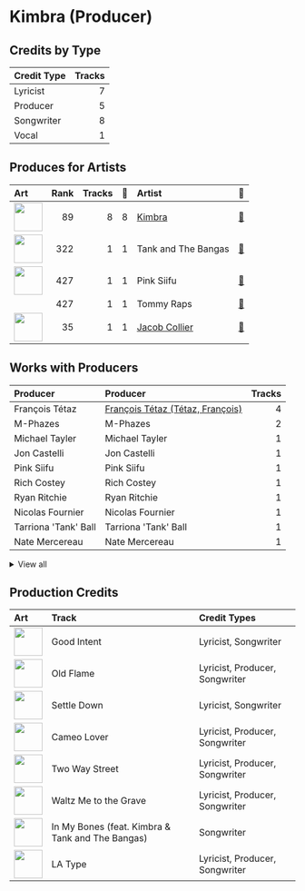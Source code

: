 # Kimbra (Producer)

## Credits by Type

| Credit Type | Tracks |
|:---|---:|
| Lyricist | 7 |
| Producer | 5 |
| Songwriter | 8 |
| Vocal | 1 |

## Produces for Artists

| Art | Rank | Tracks | 💚 | Artist | 🔗 |
|:---|---:|---:|---:|:---|:---|
| <img src="https://i.scdn.co/image/ab6761610000e5eb810767ab30460c964195f598" alt="" width="50" /> | 89 | 8 | 8 | [Kimbra](../../artists/kimbra/overview.md) | [🔗](https://open.spotify.com/artist/6hk7Yq1DU9QcCCrz9uc0Ti) |
| <img src="https://i.scdn.co/image/ab6761610000e5eb5d240324ac824155b978c329" alt="" width="50" /> | 322 | 1 | 1 | Tank and The Bangas | [🔗](https://open.spotify.com/artist/5cAtakaadWHJLxmGKrKcX7) |
| <img src="https://i.scdn.co/image/ab6761610000e5eb9c017e1e34973fabb15fc0a4" alt="" width="50" /> | 427 | 1 | 1 | Pink Siifu | [🔗](https://open.spotify.com/artist/40ZElxHldNyvn7x8WRC6fh) |
| | 427 | 1 | 1 | Tommy Raps | [🔗](https://open.spotify.com/artist/2jDVhHiltj9mEWoIGdBg3z) |
| <img src="https://i.scdn.co/image/ab6761610000e5eb6b6a07bd9cceae9bd48be09b" alt="" width="50" /> | 35 | 1 | 1 | [Jacob Collier](../../artists/jacob_collier/overview.md) | [🔗](https://open.spotify.com/artist/0QWrMNukfcVOmgEU0FEDyD) |

## Works with Producers

| Producer | Producer | Tracks |
|:---|:---|---:|
| François Tétaz | [François Tétaz (Tétaz, François)](../françois_tétaz_(tétaz,_françois)/overview.md) | 4 |
| M-Phazes | M-Phazes | 2 |
| Michael Tayler | Michael Tayler | 1 |
| Jon Castelli | Jon Castelli | 1 |
| Pink Siifu | Pink Siifu | 1 |
| Rich Costey | Rich Costey | 1 |
| Ryan Ritchie | Ryan Ritchie | 1 |
| Nicolas Fournier | Nicolas Fournier | 1 |
| Tarriona 'Tank' Ball | Tarriona 'Tank' Ball | 1 |
| Nate Mercereau | Nate Mercereau | 1 |


<details>
<summary>View all</summary>

| Producer | Producer | Tracks |
|:---|:---|---:|
| Daniel Johns | Daniel Johns | 1 |
| John Rooney | John Rooney | 1 |
| Bo Hill | Bo Hill | 1 |
| Jacob Collier | [Jacob Collier](../jacob_collier/overview.md) | 1 |
| Ryan Lott | Ryan Lott | 1 |
| Jimi Maroudas | Jimi Maroudas | 1 |
| Tommy Raps | Tommy Raps | 1 |
| Ben Bloomberg | Ben Bloomberg | 1 |
| Martin Cooke | Martin Cooke | 1 |
| Eli Crews | Eli Crews | 1 |
| Fagan Wilcox | Fagan Wilcox | 1 |

</details>


## Production Credits

| Art | Track | Credit Types |
|:---|:---|:---|
| <img src="https://i.scdn.co/image/ab67616d0000b273d0ec2db731952a7efabc6397" alt="" width="50" /> | Good Intent | Lyricist, Songwriter |
| <img src="https://i.scdn.co/image/ab67616d0000b273d0ec2db731952a7efabc6397" alt="" width="50" /> | Old Flame | Lyricist, Producer, Songwriter |
| <img src="https://i.scdn.co/image/ab67616d0000b273d0ec2db731952a7efabc6397" alt="" width="50" /> | Settle Down | Lyricist, Songwriter |
| <img src="https://i.scdn.co/image/ab67616d0000b273d0ec2db731952a7efabc6397" alt="" width="50" /> | Cameo Lover | Lyricist, Producer, Songwriter |
| <img src="https://i.scdn.co/image/ab67616d0000b273d0ec2db731952a7efabc6397" alt="" width="50" /> | Two Way Street | Lyricist, Producer, Songwriter |
| <img src="https://i.scdn.co/image/ab67616d0000b27369b3dd10eee85bb2652c3b05" alt="" width="50" /> | Waltz Me to the Grave | Lyricist, Producer, Songwriter |
| <img src="https://i.scdn.co/image/ab67616d0000b27334de228d223a20a8a5d1f465" alt="" width="50" /> | In My Bones (feat. Kimbra & Tank and The Bangas) | Songwriter |
| <img src="https://i.scdn.co/image/ab67616d0000b273933e69748e2993ca43dbd644" alt="" width="50" /> | LA Type | Lyricist, Producer, Songwriter |